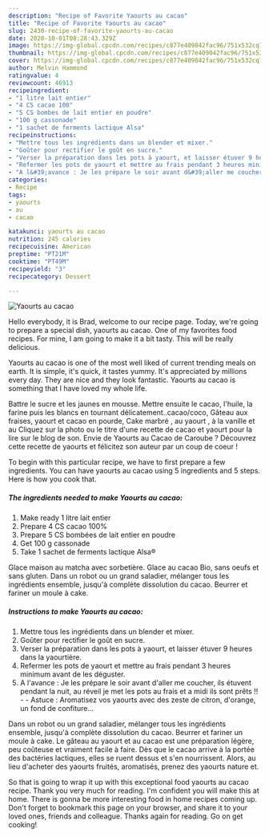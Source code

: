 ```yaml
---
description: "Recipe of Favorite Yaourts au cacao"
title: "Recipe of Favorite Yaourts au cacao"
slug: 2430-recipe-of-favorite-yaourts-au-cacao
date: 2020-10-01T08:28:43.329Z
image: https://img-global.cpcdn.com/recipes/c877e409042fac96/751x532cq70/yaourts-au-cacao-photo-principale-de-la-recette.jpg
thumbnail: https://img-global.cpcdn.com/recipes/c877e409042fac96/751x532cq70/yaourts-au-cacao-photo-principale-de-la-recette.jpg
cover: https://img-global.cpcdn.com/recipes/c877e409042fac96/751x532cq70/yaourts-au-cacao-photo-principale-de-la-recette.jpg
author: Melvin Hammond
ratingvalue: 4
reviewcount: 46913
recipeingredient:
- "1 litre lait entier"
- "4 CS cacao 100"
- "5 CS bombes de lait entier en poudre"
- "100 g cassonade"
- "1 sachet de ferments lactique Alsa"
recipeinstructions:
- "Mettre tous les ingrédients dans un blender et mixer."
- "Goûter pour rectifier le goût en sucre."
- "Verser la préparation dans les pots à yaourt, et laisser étuver 9 heures dans la yaourtière."
- "Refermer les pots de yaourt et mettre au frais pendant 3 heures minimum avant de les déguster."
- "A l&#39;avance : Je les prépare le soir avant d&#39;aller me coucher, ils étuvent pendant la nuit, au réveil je met les pots au frais et a midi ils sont prêts !!  Astuce : Aromatisez vos yaourts avec des zeste de citron, d&#39;orange, un fond de confiture..."
categories:
- Recipe
tags:
- yaourts
- au
- cacao

katakunci: yaourts au cacao 
nutrition: 245 calories
recipecuisine: American
preptime: "PT21M"
cooktime: "PT49M"
recipeyield: "3"
recipecategory: Dessert

---
```



![Yaourts au cacao](https://img-global.cpcdn.com/recipes/c877e409042fac96/751x532cq70/yaourts-au-cacao-photo-principale-de-la-recette.jpg)

Hello everybody, it is Brad, welcome to our recipe page. Today, we're going to prepare a special dish, yaourts au cacao. One of my favorites food recipes. For mine, I am going to make it a bit tasty. This will be really delicious.

Yaourts au cacao is one of the most well liked of current trending meals on earth. It is simple, it's quick, it tastes yummy. It's appreciated by millions every day. They are nice and they look fantastic. Yaourts au cacao is something that I have loved my whole life.

Battre le sucre et les jaunes en mousse. Mettre ensuite le cacao, l&#39;huile, la farine puis les blancs en tournant délicatement..cacao/coco, Gâteau aux fraises, yaourt et cacao en pourde, Cake marbré , au yaourt , à la vanille et au Cliquez sur la photo ou le titre d&#39;une recette de cacao et yaourt pour la lire sur le blog de son. Envie de Yaourts au Cacao de Caroube ? Découvrez cette recette de yaourts et félicitez son auteur par un coup de coeur !


To begin with this particular recipe, we have to first prepare a few ingredients. You can have yaourts au cacao using 5 ingredients and 5 steps. Here is how you cook that.

<!--inarticleads1-->

##### The ingredients needed to make Yaourts au cacao:

1. Make ready 1 litre lait entier
1. Prepare 4 CS cacao 100%
1. Prepare 5 CS bombées de lait entier en poudre
1. Get 100 g cassonade
1. Take 1 sachet de ferments lactique Alsa®


Glace maison au matcha avec sorbetière. Glace au cacao Bio, sans oeufs et sans gluten. Dans un robot ou un grand saladier, mélanger tous les ingrédients ensemble, jusqu&#39;à complète dissolution du cacao. Beurrer et fariner un moule à cake. 

<!--inarticleads2-->

##### Instructions to make Yaourts au cacao:

1. Mettre tous les ingrédients dans un blender et mixer.
1. Goûter pour rectifier le goût en sucre.
1. Verser la préparation dans les pots à yaourt, et laisser étuver 9 heures dans la yaourtière.
1. Refermer les pots de yaourt et mettre au frais pendant 3 heures minimum avant de les déguster.
1. A l&#39;avance : Je les prépare le soir avant d&#39;aller me coucher, ils étuvent pendant la nuit, au réveil je met les pots au frais et a midi ils sont prêts !! -  - Astuce : Aromatisez vos yaourts avec des zeste de citron, d&#39;orange, un fond de confiture...


Dans un robot ou un grand saladier, mélanger tous les ingrédients ensemble, jusqu&#39;à complète dissolution du cacao. Beurrer et fariner un moule à cake. Le gâteau au yaourt et au cacao est une préparation légère, peu coûteuse et vraiment facile à faire. Dès que le cacao arrive à la portée des bactéries lactiques, elles se ruent dessus et s&#39;en nourrissent. Alors, au lieu d&#39;acheter des yaourts fruités, aromatisés, prenez des yaourts nature et. 

So that is going to wrap it up with this exceptional food yaourts au cacao recipe. Thank you very much for reading. I'm confident you will make this at home. There is gonna be more interesting food in home recipes coming up. Don't forget to bookmark this page on your browser, and share it to your loved ones, friends and colleague. Thanks again for reading. Go on get cooking!
